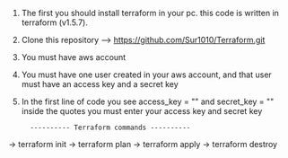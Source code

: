 1. The first you should install terraform in your pc. 
     this code is written in terraform (v1.5.7).
2. Clone this repository --> https://github.com/Sur1010/Terraform.git
3. You must have aws account
4. You must have one user created in your aws account, and that user must have an access key and a secret key
5. In the first line of code you see access_key = "" and secret_key = ""
   inside the quotes you must enter your access key and secret key
   
         ---------- Terraform commands ----------
-> terraform init
-> terraform plan 
-> terraform apply 
-> terraform destroy
    
